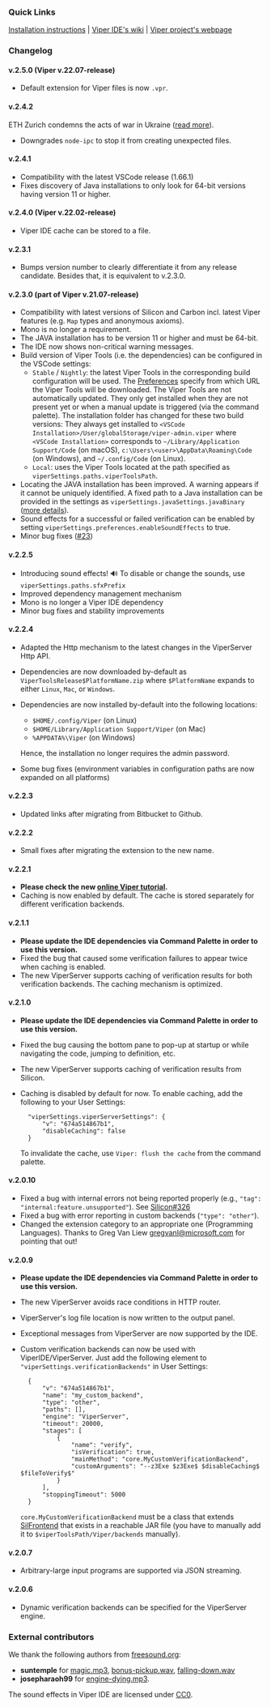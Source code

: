 ### Quick Links
[Installation instructions](http://viper.ethz.ch/downloads) | [Viper IDE's wiki](https://github.com/viperproject/viper-ide/wiki) | [Viper project's webpage](http://viper.ethz.ch)


### Changelog

#### v.2.5.0 (Viper v.22.07-release)
* Default extension for Viper files is now `.vpr`.

#### v.2.4.2
ETH Zurich condemns the acts of war in Ukraine ([read more](https://ethz.ch/services/en/news-and-events/solidarity-with-ukraine.html)).
* Downgrades `node-ipc` to stop it from creating unexpected files.

#### v.2.4.1
* Compatibility with the latest VSCode release (1.66.1)
* Fixes discovery of Java installations to only look for 64-bit versions having version 11 or higher.

#### v.2.4.0 (Viper v.22.02-release)
* Viper IDE cache can be stored to a file.

#### v.2.3.1
* Bumps version number to clearly differentiate it from any release candidate. Besides that, it is equivalent to v.2.3.0.

#### v.2.3.0 (part of Viper v.21.07-release)
* Compatibility with latest versions of Silicon and Carbon incl. latest Viper features (e.g. `Map` types and anonymous axioms).
* Mono is no longer a requirement.
* The JAVA installation has to be version 11 or higher and must be 64-bit.
* The IDE now shows non-critical warning messages. 
* Build version of Viper Tools (i.e. the dependencies) can be configured in the VSCode settings:
  * `Stable` / `Nightly`: the latest Viper Tools in the corresponding build configuration will be used. The [Preferences](https://github.com/viperproject/viper-ide/wiki/Settings:-Preferences) specify from which URL the Viper Tools will be downloaded. The Viper Tools are not automatically updated. They only get installed when they are not present yet or when a manual update is triggered (via the command palette). The installation folder has changed for these two build versions: They always get installed to `<VSCode Installation>/User/globalStorage/viper-admin.viper` where `<VSCode Installation>` corresponds to `~/Library/Application Support/Code` (on macOS), `c:\Users\<user>\AppData\Roaming\Code` (on Windows), and `~/.config/Code` (on Linux).
  * `Local`: uses the Viper Tools located at the path specified as `viperSettings.paths.viperToolsPath`.
* Locating the JAVA installation has been improved. A warning appears if it cannot be uniquely identified. A fixed path to a Java installation can be provided in the settings as `viperSettings.javaSettings.javaBinary` ([more details](https://github.com/viperproject/viper-ide/wiki/Settings:-Java-Settings)).
* Sound effects for a successful or failed verification can be enabled by setting `viperSettings.preferences.enableSoundEffects` to true.
* Minor bug fixes ([#23](https://github.com/viperproject/viperserver/issues/23))

#### v.2.2.5
* Introducing sound effects! 🔊 To disable or change the sounds, use ```viperSettings.paths.sfxPrefix```
* Improved dependency management mechanism
* Mono is no longer a Viper IDE dependency
* Minor bug fixes and stability improvements

#### v.2.2.4
* Adapted the Http mechanism to the latest changes in the ViperServer Http API.
* Dependencies are now downloaded by-default as ```ViperToolsRelease$PlatformName.zip``` where ```$PlatformName``` expands to either ```Linux```, ```Mac```, or ```Windows```.
* Dependencies are now installed by-default into the following locations:

    * ```$HOME/.config/Viper``` (on Linux)
    * ```$HOME/Library/Application Support/Viper``` (on Mac)
    * ```%APPDATA%\Viper``` (on Windows)

    Hence, the installation no longer requires the admin password. 

* Some bug fixes (environment variables in configuration paths are now expanded on all platforms)

#### v.2.2.3
* Updated links after migrating from Bitbucket to Github. 

#### v.2.2.2
* Small fixes after migrating the extension to the new name. 

#### v.2.2.1
* **Please check the new [online Viper tutorial](http://viper.ethz.ch/tutorial/).**
* Caching is now enabled by default. The cache is stored separately for different verification backends.

#### v.2.1.1
* **Please update the IDE dependencies via Command Palette in order to use this version.**
* Fixed the bug that caused some verification failures to appear twice when caching is enabled.
* The new ViperServer supports caching of verification results for both verification backends. The caching mechanism is optimized.

#### v.2.1.0
* **Please update the IDE dependencies via Command Palette in order to use this version.**
* Fixed the bug causing the bottom pane to pop-up at startup or while navigating the code, jumping to definition, etc.
* The new ViperServer supports caching of verification results from Silicon.
* Caching is disabled by default for now. To enable caching, add the following to your User Settings:

        "viperSettings.viperServerSettings": {
            "v": "674a514867b1",
            "disableCaching": false
        }

    To invalidate the cache, use ```Viper: flush the cache``` from the command palette.


#### v.2.0.10
* Fixed a bug with internal errors not being reported properly (e.g., ```"tag": "internal:feature.unsupported"```). See [Silicon#326](https://github.com/viperproject/silicon/issues/326)
* Fixed a bug with error reporting in custom backends (```"type": "other"```).
* Changed the extension category to an appropriate one (Programming Languages). Thanks to Greg Van Liew <gregvanl@microsoft.com> for pointing that out!

#### v.2.0.9
* **Please update the IDE dependencies via Command Palette in order to use this version.**
* The new ViperServer avoids race conditions in HTTP router.
* ViperServer's log file location is now written to the output panel.
* Exceptional messages from ViperServer are now supported by the IDE.
* Custom verification backends can now be used with ViperIDE/ViperServer.
    Just add the following element to ```"viperSettings.verificationBackends"``` in User Settings:

        {
            "v": "674a514867b1",
            "name": "my_custom_backend",
            "type": "other",
            "paths": [],
            "engine": "ViperServer",
            "timeout": 20000,
            "stages": [
                {
                    "name": "verify",
                    "isVerification": true,
                    "mainMethod": "core.MyCustomVerificationBackend",
                    "customArguments": "--z3Exe $z3Exe$ $disableCaching$ $fileToVerify$"
                }
            ],
            "stoppingTimeout": 5000
        }

    ```core.MyCustomVerificationBackend``` must be a class that extends [SilFrontend](https://github.com/viperproject/silver/blob/master/src/main/scala/viper/silver/frontend/SilFrontend.scala)
    that exists in a reachable JAR file (you have to manually add it to
    ```$viperToolsPath/Viper/backends``` manually).

#### v.2.0.7
* Arbitrary-large input programs are supported via JSON streaming.

#### v.2.0.6
* Dynamic verification backends can be specified for the ViperServer engine.


### External contributors

We thank the following authors from [freesound.org](https://freesound.org): 
* **suntemple** for [magic.mp3](https://freesound.org/people/suntemple/sounds/241809/), [bonus-pickup.wav](https://freesound.org/people/suntemple/sounds/253172/), [falling-down.wav](https://freesound.org/people/suntemple/sounds/253173/) 
* **josepharaoh99** for [engine-dying.mp3](https://freesound.org/people/josepharaoh99/sounds/368512/). 

The sound effects in Viper IDE are licensed under [CC0](https://creativecommons.org/publicdomain/zero/1.0/).

